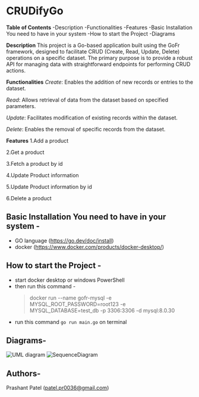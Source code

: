 # CRUDifyGo

**Table of Contents**
-Description
-Functionalities
-Features
-Basic Installation You need to have in your system
-How to start the Project
-Diagrams

**Description**
This project is a Go-based application built using the GoFr framework, designed to facilitate CRUD (Create, Read, Update, Delete) operations on a specific dataset. The primary purpose is to provide a robust API for managing data with straightforward endpoints for performing CRUD actions.

**Functionalities**
_Create_: Enables the addition of new records or entries to the dataset.

_Read_: Allows retrieval of data from the dataset based on specified parameters.

_Update_: Facilitates modification of existing records within the dataset.

_Delete_: Enables the removal of specific records from the dataset.


**Features**
1.Add a product

2.Get a product

3.Fetch a product by id

4.Update Product information

5.Update Product information by id

6.Delete a product

## Basic Installation You need to have in your system - 
- GO language (https://go.dev/doc/install)
- docker (https://www.docker.com/products/docker-desktop/)

## How to start the Project - 
- start docker desktop or windows PowerShell
- then run this command - 
  > docker run --name gofr-mysql -e MYSQL_ROOT_PASSWORD=root123 -e MYSQL_DATABASE=test_db -p 3306:3306 -d mysql:8.0.30
- run this command `go run main.go` on terminal

## Diagrams-
![UML diagram](https://github.com/patelPrash/CRUDifyGo/assets/105787742/b73c036a-06a6-424e-bb4e-fa371d0d7669)
![SequenceDiagram](https://github.com/patelPrash/CRUDifyGo/assets/105787742/21cf5889-3c4b-4bad-9054-a16ed3e1abcc)


## Authors-
Prashant Patel
(patel.pr0036@gmail.com)
